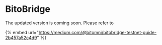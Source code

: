 # BitoBridge

The updated version is coming soon. Please refer to

{% embed url="https://medium.com/@bitomni/bitobridge-testnet-guide-2b457a52c4d9" %}
